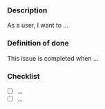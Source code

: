 ### Description
As a user, I want to ...

### Definition of done
This issue is completed when ...

### Checklist
- [ ] ... 
- [ ] ...
